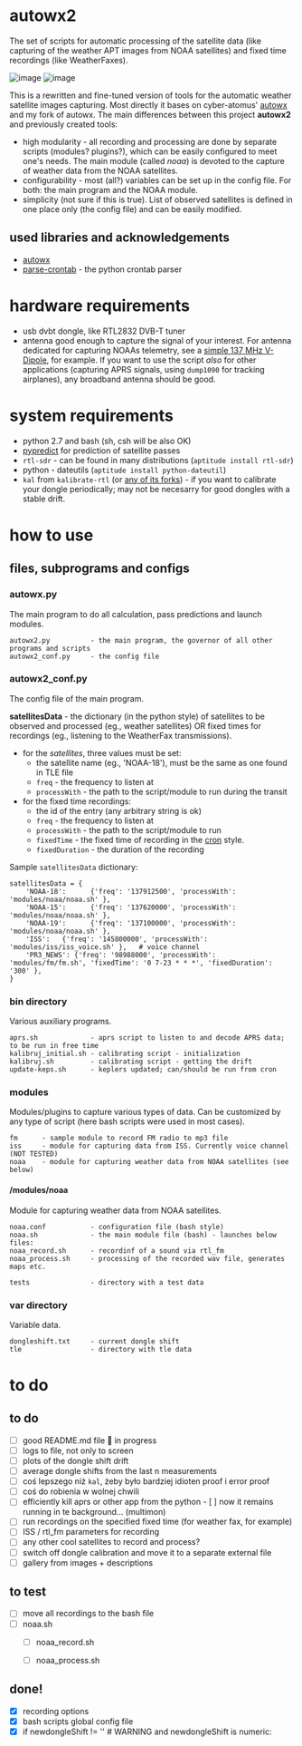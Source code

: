# autowx2

The set of scripts for automatic processing of the satellite data (like capturing of the weather APT images from NOAA satellites) and fixed time recordings (like WeatherFaxes).

![image](docs/NOAA19-HVCT.jpg) ![image](docs/NOAA19-therm.jpg) 

This is a rewritten and fine-tuned version of tools for the automatic weather satellite images capturing. Most directly it bases on cyber-atomus' [autowx](https://github.com/cyber-atomus/autowx) and my fork of autowx. The main differences between this project **autowx2** and previously created tools:
- high modularity - all recording and processing are done by separate scripts (modules? plugins?), which can be easily configured to meet one's needs. The main module (called *noaa*) is devoted to the capture of weather data from the NOAA satellites.
- configurability - most (all?) variables can be set up in the config file. For both: the main program and the NOAA module.
- simplicity (not sure if this is true). List of observed satellites is defined in one place only (the config file) and can be easily modified.

## used libraries and acknowledgements

- [autowx](https://github.com/cyber-atomus/autowx)
- [parse-crontab](https://github.com/josiahcarlson/parse-crontab) - the python crontab parser

# hardware requirements

- usb dvbt dongle, like RTL2832 DVB-T tuner
- antenna good enough to capture the signal of your interest. For antenna dedicated for capturing NOAAs telemetry, see a [simple 137 MHz V-Dipole](https://www.rtl-sdr.com/simple-noaameteor-weather-satellite-antenna-137-mhz-v-dipole/), for example. If you want to use the script _also_ for other applications (capturing APRS signals, using `dump1090` for tracking airplanes), any broadband antenna should be good.

# system requirements

- python 2.7 and bash (sh, csh will be also OK)
- [pypredict](https://github.com/nsat/pypredict) for prediction of satellite passes
- `rtl-sdr` - can be found in many distributions (`aptitude install rtl-sdr`)
- python - dateutils (`aptitude install python-dateutil`)
- `kal` from `kalibrate-rtl` (or [any of its forks](https://github.com/steve-m/kalibrate-rtl/network)) - if you want to calibrate your dongle periodically; may not be necesarry for good dongles with a stable drift.

# how to use

## files, subprograms and configs

### autowx.py

The main program to do all calculation, pass predictions and launch modules.

```
autowx2.py          - the main program, the governor of all other programs and scripts
autowx2_conf.py     - the config file
```

### autowx2_conf.py

The config file of the main program.

**satellitesData** - the dictionary (in the python style) of satellites to be observed and processed (eg., weather satellites) OR fixed times for recordings (eg., listening to the WeatherFax transmissions).
- for the *satellites*, three values must be set:
  - the satellite name (eg., 'NOAA-18'), must be the same as one found in TLE file
  - `freq` - the frequency to listen at
  - `processWith` - the path to the script/module to run during the transit
- for the fixed time recordings:
  - the id of the entry (any arbitrary string is ok)
  - `freq` - the frequency to listen at
  - `processWith` - the path to the script/module to run
  - `fixedTime` - the fixed time of recording in the [cron](https://en.wikipedia.org/wiki/Cron#Overview) style.
  - `fixedDuration` - the duration of the recording


Sample `satellitesData` dictionary:

```
satellitesData = {
    'NOAA-18':      {'freq': '137912500', 'processWith': 'modules/noaa/noaa.sh' },
    'NOAA-15':      {'freq': '137620000', 'processWith': 'modules/noaa/noaa.sh' },
    'NOAA-19':      {'freq': '137100000', 'processWith': 'modules/noaa/noaa.sh' },
    'ISS':   {'freq': '145800000', 'processWith': 'modules/iss/iss_voice.sh' },   # voice channel
    'PR3_NEWS': {'freq': '98988000', 'processWith': 'modules/fm/fm.sh', 'fixedTime': '0 7-23 * * *', 'fixedDuration': '300' },
}
```


### bin directory

Various auxiliary programs.

```
aprs.sh             - aprs script to listen to and decode APRS data; to be run in free time
kalibruj_initial.sh - calibrating script - initialization
kalibruj.sh         - calibrating script - getting the drift
update-keps.sh      - keplers updated; can/should be run from cron
```

### modules

Modules/plugins to capture various types of data. Can be customized by any type of script (here bash scripts were used in most cases).

```
fm      - sample module to record FM radio to mp3 file
iss     - module for capturing data from ISS. Currently voice channel (NOT TESTED)
noaa    - module for capturing weather data from NOAA satellites (see below)
```

#### /modules/noaa

Module for capturing weather data from NOAA satellites.

```
noaa.conf           - configuration file (bash style)
noaa.sh             - the main module file (bash) - launches below files:
noaa_record.sh      - recordinf of a sound via rtl_fm
noaa_process.sh     - processing of the recorded wav file, generates maps etc.

tests               - directory with a test data
```

### var directory

Variable data.

```
dongleshift.txt     - current dongle shift
tle                 - directory with tle data
```

# to do

## to do

- [ ] good README.md file :running: in progress
- [ ] logs to file, not only to screen
- [ ] plots of the dongle shift drift
- [ ] average dongle shifts from the last n measurements 
- [ ] coś lepszego niż `kal`, żeby było bardziej idioten proof i error proof
- [ ] coś do robienia w wolnej chwili
- [ ] efficiently kill aprs or other app from the python - [ ] now it remains running in te background... (multimon)
- [ ] run recordings on the specified fixed time (for weather fax, for example)
- [ ] ISS / rtl_fm parameters for recording
- [ ] any other cool satellites to record and process?
- [ ] switch off dongle calibration and move it to a separate external file
- [ ] gallery from images + descriptions

## to test

- [ ] move all recordings to the bash file
- [ ] noaa.sh
  - [ ] noaa_record.sh
  - [ ] noaa_process.sh
  

## done!

- [x] recording options
- [x] bash scripts global config file
- [x] if newdongleShift != '' # WARNING and newdongleShift is numeric:
